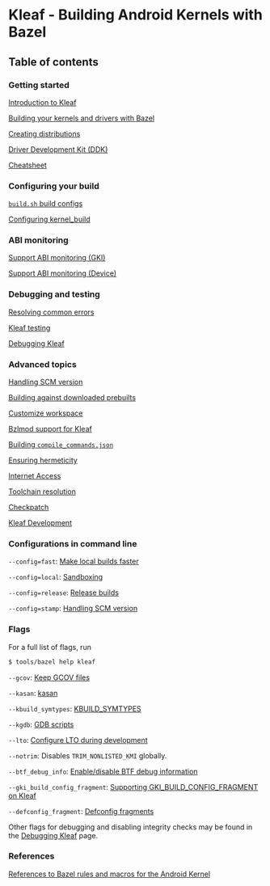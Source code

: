 # Kleaf - Building Android Kernels with Bazel

## Table of contents

### Getting started

[Introduction to Kleaf](docs/kleaf.md)

[Building your kernels and drivers with Bazel](docs/impl.md)

[Creating distributions](docs/dist.md)

[Driver Development Kit (DDK)](docs/ddk/main.md)

[Cheatsheet](docs/cheatsheet.md)

### Configuring your build

[`build.sh` build configs](docs/build_configs.md)

[Configuring kernel\_build](docs/kernel_config.md)

### ABI monitoring

[Support ABI monitoring (GKI)](docs/abi.md)

[Support ABI monitoring (Device)](docs/abi_device.md)

### Debugging and testing

[Resolving common errors](docs/errors.md)

[Kleaf testing](docs/testing.md)

[Debugging Kleaf](docs/debugging.md)

### Advanced topics

[Handling SCM version](docs/scmversion.md)

[Building against downloaded prebuilts](docs/download_prebuilt.md)

[Customize workspace](docs/workspace.md)

[Bzlmod support for Kleaf](docs/bzlmod.md)

[Building `compile_commands.json`](docs/compile_commands.md)

[Ensuring hermeticity](docs/hermeticity.md)

[Internet Access](docs/network.md)

[Toolchain resolution](docs/toolchains.md)

[Checkpatch](docs/checkpatch.md)

[Kleaf Development](docs/kleaf_development.md)

### Configurations in command line

`--config=fast`: [Make local builds faster](docs/fast.md)

`--config=local`: [Sandboxing](docs/sandbox.md)

`--config=release`: [Release builds](docs/release.md)

`--config=stamp`: [Handling SCM version](docs/scmversion.md)

### Flags

For a full list of flags, run

```sh
$ tools/bazel help kleaf
```

`--gcov`: [Keep GCOV files](docs/gcov.md)

`--kasan`: [kasan](docs/kasan.md)

`--kbuild_symtypes`: [KBUILD\_SYMTYPES](docs/symtypes.md)

`--kgdb`: [GDB scripts](docs/kgdb.md)

`--lto`: [Configure LTO during development](docs/lto.md)

`--notrim`: Disables `TRIM_NONLISTED_KMI` globally.

`--btf_debug_info`: [Enable/disable BTF debug information](docs/btf.md)

`--gki_build_config_fragment`:
[Supporting GKI\_BUILD\_CONFIG\_FRAGMENT on Kleaf](docs/gki_build_config_fragment.md)

`--defconfig_fragment`: [Defconfig fragments](docs/kernel_config.md#defconfig-fragments)

Other flags for debugging and disabling integrity checks may be found in the
[Debugging Kleaf](docs/debugging.md) page.

### References

[References to Bazel rules and macros for the Android Kernel](docs/api_reference.md)
